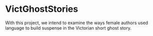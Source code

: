 # VictGhostStories
With this project, we intend to examine the ways female authors used language to build suspense in the Victorian short ghost story.
